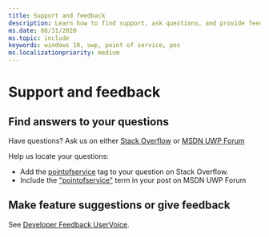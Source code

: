 ```yaml
---
title: Support and feedback
description: Learn how to find support, ask questions, and provide feedback about the Universal Windows Platform (UWP) PointOfService (POS) interfaces.
ms.date: 08/31/2020
ms.topic: include
keywords: windows 10, uwp, point of service, pos
ms.localizationpriority: medium
---
```


# Support and feedback

## Find answers to your questions

Have questions? Ask us on either [Stack Overflow](https://stackoverflow.com/questions/tagged/pointofservice) or [MSDN UWP Forum](https://social.msdn.microsoft.com/Forums/en-US/home?forum=wpdevelop&filter=alltypes&sort=relevancedesc&searchTerm=%5Bpointofservice%5D)

Help us locate your questions:
- Add the [pointofservice](https://stackoverflow.com/questions/tagged/pointofservice) tag to your question on Stack Overflow. 
- Include the ["pointofservice"](https://social.msdn.microsoft.com/Forums/en-US/home?forum=wpdevelop&filter=alltypes&sort=relevancedesc&searchTerm=%5Bpointofservice%5D) term in your post on MSDN UWP Forum

## Make feature suggestions or give feedback
See [Developer Feedback UserVoice](https://wpdev.uservoice.com/forums/110705-universal-windows-platform?category_id=202594).
